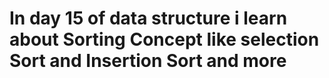 # In day 15 of data structure i learn about Sorting Concept like selection Sort and Insertion Sort and more
